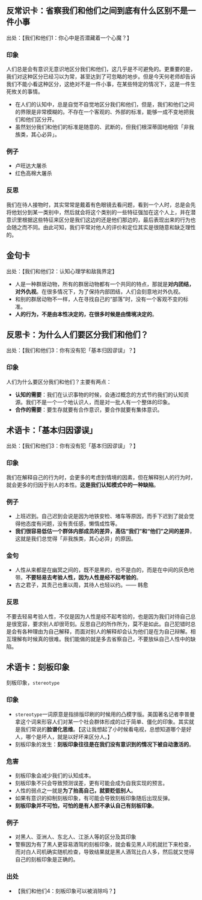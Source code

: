 
## 反常识卡：省察我们和他们之间到底有什么区别不是一件小事
出处：【我们和他们1：你心中是否潜藏着一个心魔？】

### 印象
人们总是会有意识无意识地区分我们和他们，这几乎是不可避免的。更重要的是，我们对这种区分已经习以为常，甚至达到了可忽略的地步。但是今天何老师却告诉我们不能小看这种区分，这绝对不是一件小事，在某些特定的情况下，这是一件生死攸关的事情。

- 在人们的认知中，总是自觉不自觉地区分我们和他们，但是，我们和他们之间的界限是非常模糊的。不存在一个客观的、外部的标准，能够一成不变地把我们和他们区分开。
- 虽然划分我们和他们的标准是随意的、武断的，但我们根深蒂固地相信「非我族类，其心必异」。

### 例子
- 卢旺达大屠杀
- 红色高棉大屠杀

### 反思
我们在待人接物时，其实常常是戴着有色眼镜去看问题，看到一个人时，总是会先将他划分到某一类别中，然后就会将这个类别的一些特征强加在这个人上，并在潜意识里根据这些特征来区分是我们这边的还是他们那边的，最后表现出来的行为也会随之而不同。由此可知，我们平常对他人的评价和定位其实是很随意和缺乏理性的。

## 金句卡
出处：【我们和他们2：认知心理学和敌我界定】

- 人是一种群居动物，所有的群居动物都有一个共同的特点，那就是**对内团结，对外仇视**。在很多情况下，为了保持内部团结，人们会刻意地对外仇视。
- 和别的群居动物不一样，人在寻找自己的“部落”时，没有一个客观不变的标准。
- **人的行为，不是由本性决定的，在很多时候是由情境决定的**。


## 反思卡：为什么人们要区分我们和他们？
出处：【我们和他们3：你有没有犯「基本归因谬误」？】

### 印象
人们为什么要区分我们和他们？主要有两点：

- **认知的需要**：我们在认识事物的时候，会通过概念的方式节约我们的认知资源。我们不是一个一个地认识人，而是对一批人有一个整体的印象。
- **合作的需要**：要生存就要有合作意识，要合作就要有集体意识。


## 术语卡：「基本归因谬误」
出处：【我们和他们3：你有没有犯「基本归因谬误」？】

### 印象
我们在解释自己的行为时，会更多的考虑到情境的因素，但在解释别人的行为时，就会更多的归因于别人的本性。**这是我们认知模式中的一种缺陷**。

### 例子
- 上班迟到。自己迟到会说是因为地铁安检、堵车等原因，而手下迟到了就会觉得他态度有问题，没有责任感，懒惰成性等。
- **我们很容易低估一个群体内部成员的差异，高估“我们”和“他们”之间的差异**，这就是我们总觉得「非我族类，其心必异」的原因。

### 金句
- 人性从来都是在幽冥之间的，既不是黑的，也不是白的，而是在中间的灰色地带。**不要轻易去考验人性，因为人性是经不起考验的**。
- 古之君子，其责己也重以周，其待人也轻以约。—— 韩愈

### 反思
不要去轻易考验人性，不仅是因为人性是经不起考验的，也是因为我们对待自己总是很宽容，要求别人却很苛刻。反思自己的所作所为，莫不是如此。自己犯错时总是会有各种理由为自己解释，而面对别人的解释却会认为他们是在为自己辩解。相互理解有时候真的很难。我们能做的就是多去省察自己，不要放纵自己人性中的缺陷。


## 术语卡：刻板印象
刻板印象，`stereotype`

### 印象
- `stereotype`一词原意是指排版印刷的时候用的凸模字版。美国著名记者李普曼拿这个词来形容人们对某一个社会群体形成的过于简单、僵化的印象。其实就是我们常说的**脸谱化思维**。【这让我想起了小时候看电视，总想知道哪个是好人，哪个是坏人，就是以好坏来区分人。】
- 刻板印象的发生：**刻板印象往往是在我们没有意识到的情况下被自动激活的**。

### 危害
- 刻板印象会减少我们的认知成本。
- 刻板印象不只会导致预测误差，更有可能会成为自我实现的预言。
- 人性的弱点之一就是**为了抬高自己，就要贬低别人**。
- 如果有意识的抑制刻板印象，有可能会导致刻板印象随后出现反弹。
- **刻板印象并不可怕，可怕的是有人拒不承认自己有刻板印象**。

### 例子
- 对黑人、亚洲人、东北人、江浙人等的区分及其印象
- 警察因为有了黑人更容易酒驾的刻板印象，就会看见黑人司机就拦下来检查，而对白人司机确实随机检查，导致结果就是黑人酒驾比白人多，然后就又觉得自己的刻板印象是正确的。

### 出处
- 【我们和他们4：刻板印象可以被消除吗？】